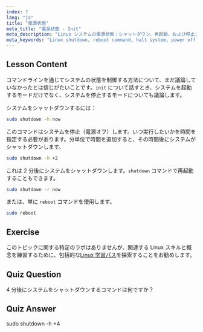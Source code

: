 ```yaml
---
index: 7
lang: "ja"
title: "電源状態"
meta_title: "電源状態 - Init"
meta_description: "Linux システムの電源状態：シャットダウン、再起動、および停止コマンドについて学びます。Linux システムを安全に電源オフまたは再起動する方法を理解します。必須コマンドから始めましょう！"
meta_keywords: "Linux shutdown, reboot command, halt system, power off Linux, Linux commands, beginner Linux, Linux tutorial, system states"
---
```


## Lesson Content

コマンドラインを通じてシステムの状態を制御する方法について、まだ議論していなかったとは信じがたいことです。`init` について話すとき、システムを起動するモードだけでなく、システムを停止するモードについても議論します。

システムをシャットダウンするには：

```bash
sudo shutdown -h now
```

このコマンドはシステムを停止（電源オフ）します。いつ実行したいかを時間を指定する必要があります。分単位で時間を追加すると、その時間後にシステムがシャットダウンします。

```bash
sudo shutdown -h +2
```

これは 2 分後にシステムをシャットダウンします。`shutdown` コマンドで再起動することもできます。

```bash
sudo shutdown -r now
```

または、単に `reboot` コマンドを使用します。

```bash
sudo reboot
```

## Exercise

このトピックに関する特定のラボはありませんが、関連する Linux スキルと概念を練習するために、包括的な[Linux 学習パス](https://labex.io/ja/learn/linux)を探索することをお勧めします。

## Quiz Question

4 分後にシステムをシャットダウンするコマンドは何ですか？

## Quiz Answer

sudo shutdown -h +4
